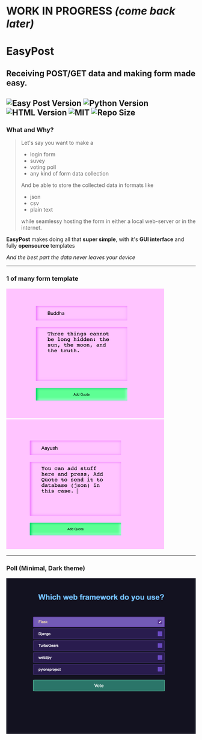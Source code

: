 # WORK IN PROGRESS *(come back later)*
# EasyPost
## Receiving POST/GET data and making form made easy.
![Easy Post Version](https://img.shields.io/badge/EasyPost-0.42\+-blueviolet?style=flat-square) ![Python Version](https://img.shields.io/badge/python-3\+-green?style=flat-square&logo=python&logoColor=white) ![HTML Version](https://img.shields.io/badge/HTML-5\+-red?style=flat-square&logo=html) ![MIT](https://img.shields.io/github/license/Aayush9029/EasyPost?color=pink&style=flat-square) ![Repo Size](https://img.shields.io/github/repo-size/Aayush9029/easypost?color=orange&style=flat-square)
---

### What and Why?
> Let's say you want to make a
> - login form
> - suvey
> - voting poll
> - any kind of form data collection
>
> And be able to store the collected data in formats like
> - json
> - csv
> - plain text
>
>while seamlessy hosting the form in either a local web-server or in the internet.

**EasyPost** makes doing all that **super simple**, with it's **GUI interface** and fully **opensource** templates

*And the best part the data never leaves your device*


---
### 1 of many form template

<img src="https://raw.githubusercontent.com/Aayush9029/EasyPost/master/readme_img/formimage.png" width="420"/>  <img src="https://raw.githubusercontent.com/Aayush9029/EasyPost/master/readme_img/formimage2.png" width="420"/>

---
### Poll (Minimal, Dark theme)
<center>
  <img src="https://raw.githubusercontent.com/Aayush9029/EasyPost/master/readme_img/poll.png"/>
</center>
